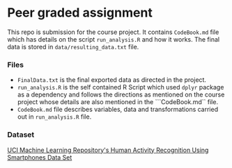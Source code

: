 # Peer graded assignment
This repo is submission for the course project. It contains ```CodeBook.md``` file which has details on the script ```run_analysis.R``` and how it works. The final data is stored in ```data/resulting_data.txt``` file.

### Files
* ```FinalData.txt``` is the final exported data as directed in the project.
* ```run_analysis.R``` is the self contained R Script which used ```dplyr``` package as a dependency and follows the directions as mentioned on the course project whose details are also mentioned in the ```CodeBook.md`` file.
* ```CodeBook.md``` file describes variables, data and transformations carried out in ```run_analysis.R``` file.

### Dataset
[UCI Machine Learning Repository's Human Activity Recognition Using Smartphones Data Set](http://archive.ics.uci.edu/ml/datasets/Human+Activity+Recognition+Using+Smartphones)


